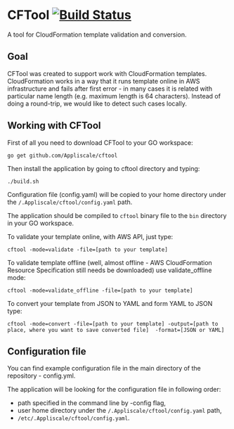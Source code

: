 # CFTool [![Build Status](https://travis-ci.org/Appliscale/cftool.svg?branch=master)](https://travis-ci.org/Appliscale/cftool)
A tool for CloudFormation template validation and conversion.

## Goal
CFTool was created to support work with CloudFormation templates. CloudFormation works in a way that it runs template online
in AWS infrastructure and fails after first error - in many cases it is related with particular name length (e.g. maximum
length is 64 characters). Instead of doing a round-trip, we would like to detect such cases locally. 

## Working with CFTool
First of all you need to download CFTool to your GO workspace:

`go get github.com/Appliscale/cftool`

Then install the application by going to cftool directory and typing:

`./build.sh`

Configuration file (config.yaml) will be copied to your home directory under the `/.Appliscale/cftool/config.yaml` path.

The application should be compiled to `cftool` binary file to the `bin` directory in your GO workspace.

To validate your template online, with AWS API, just type:

`cftool -mode=validate -file=[path to your template]`

To validate template offline (well, almost offline - AWS CloudFormation Resource Specification still needs be downloaded) use validate_offline mode:

`cftool -mode=validate_offline -file=[path to your template]`

To convert your template from JSON to YAML and form YAML to JSON type:

`cftool -mode=convert -file=[path to your template] -output=[path to place, where you want to save converted file] 
-format=[JSON or YAML]`


## Configuration file
You can find example configuration file in the main directory of the repository - config.yml.

The application will be looking for the configuration file in following order:

* path specified in the command line by -config flag,
* user home directory under the `/.Appliscale/cftool/config.yaml` path,
* `/etc/.Appliscale/cftool/config.yaml`.